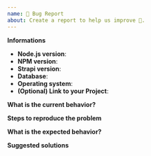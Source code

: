 ```yaml
---
name: 🐛 Bug Report
about: Create a report to help us improve 🤔.
---
```


<!-- ⚠️ If you do not respect this template your issue will be closed. -->

<!-- =============================================================================== -->
<!-- ⚠️ If you are not using the current Strapi release, you will be asked to update. -->
<!-- Please see the wiki for guides on upgrading to the latest release. -->
<!-- =============================================================================== -->

<!-- ⚠️ Make sure to browse the opened and closed issues before submitting your issue. -->

<!-- ⚠️ Before writing your issue make sure you are using:-->
<!-- Node 10.x.x -->
<!-- npm 6.x.x -->
<!-- The latest version of Strapi. -->

**Informations**

- **Node.js version**: <!-- Please ensure you are using the Node LTS version (v10) -->
- **NPM version**:
- **Strapi version**: <!-- Please make sure you are on the latest version -->
- **Database**:
- **Operating system**:
- **(Optional) Link to your Project**: <!-- To speedup support, if you have your project on github/gitlab you can provide a link -->

**What is the current behavior?**

**Steps to reproduce the problem**

**What is the expected behavior?**

**Suggested solutions**
